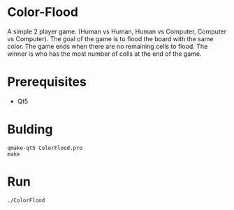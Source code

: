 # Color-Flood
A simple 2 player game. (Human vs Human, Human vs Computer, Computer vs Computer).
The goal of the game is to flood the board with the same color.
The game ends when there are no remaining cells to flood.
The winner is who has the most number of cells at the end of the game.

# Prerequisites
- Qt5

# Bulding
```
qmake-qt5 ColorFlood.pro
make
```

# Run
```
./ColorFlood
```
